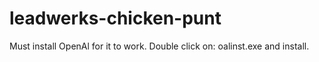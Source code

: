 # leadwerks-chicken-punt

Must install OpenAl for it to work. Double click on: oalinst.exe and install.
